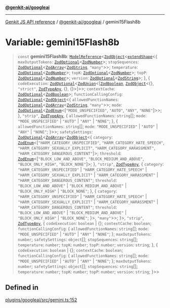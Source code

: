 [**@genkit-ai/googleai**](../README.md)

***

[Genkit JS API reference](../../../README.md) / [@genkit-ai/googleai](../README.md) / gemini15Flash8b

# Variable: gemini15Flash8b

> `const` **gemini15Flash8b**: [`ModelReference`](../../../genkit/interfaces/ModelReference.md)\<[`ZodObject`](../../../genkit/namespaces/z/classes/ZodObject.md)\<[`extendShape`](../../../genkit/namespaces/z/namespaces/objectUtil/type-aliases/extendShape.md)\<\{ `maxOutputTokens`: [`ZodOptional`](../../../genkit/namespaces/z/classes/ZodOptional.md)\<[`ZodNumber`](../../../genkit/namespaces/z/classes/ZodNumber.md)\>; `stopSequences`: [`ZodOptional`](../../../genkit/namespaces/z/classes/ZodOptional.md)\<[`ZodArray`](../../../genkit/namespaces/z/classes/ZodArray.md)\<[`ZodString`](../../../genkit/namespaces/z/classes/ZodString.md), `"many"`\>\>; `temperature`: [`ZodOptional`](../../../genkit/namespaces/z/classes/ZodOptional.md)\<[`ZodNumber`](../../../genkit/namespaces/z/classes/ZodNumber.md)\>; `topK`: [`ZodOptional`](../../../genkit/namespaces/z/classes/ZodOptional.md)\<[`ZodNumber`](../../../genkit/namespaces/z/classes/ZodNumber.md)\>; `topP`: [`ZodOptional`](../../../genkit/namespaces/z/classes/ZodOptional.md)\<[`ZodNumber`](../../../genkit/namespaces/z/classes/ZodNumber.md)\>; `version`: [`ZodOptional`](../../../genkit/namespaces/z/classes/ZodOptional.md)\<[`ZodString`](../../../genkit/namespaces/z/classes/ZodString.md)\>; \}, \{ `codeExecution`: [`ZodOptional`](../../../genkit/namespaces/z/classes/ZodOptional.md)\<[`ZodUnion`](../../../genkit/namespaces/z/classes/ZodUnion.md)\<[[`ZodBoolean`](../../../genkit/namespaces/z/classes/ZodBoolean.md), [`ZodObject`](../../../genkit/namespaces/z/classes/ZodObject.md)\<\{\}, `"strict"`, [`ZodTypeAny`](../../../genkit/namespaces/z/type-aliases/ZodTypeAny.md), \{\}, \{\}\>]\>\>; `contextCache`: [`ZodOptional`](../../../genkit/namespaces/z/classes/ZodOptional.md)\<[`ZodBoolean`](../../../genkit/namespaces/z/classes/ZodBoolean.md)\>; `functionCallingConfig`: [`ZodOptional`](../../../genkit/namespaces/z/classes/ZodOptional.md)\<[`ZodObject`](../../../genkit/namespaces/z/classes/ZodObject.md)\<\{ `allowedFunctionNames`: [`ZodOptional`](../../../genkit/namespaces/z/classes/ZodOptional.md)\<[`ZodArray`](../../../genkit/namespaces/z/classes/ZodArray.md)\<[`ZodString`](../../../genkit/namespaces/z/classes/ZodString.md), `"many"`\>\>; `mode`: [`ZodOptional`](../../../genkit/namespaces/z/classes/ZodOptional.md)\<[`ZodEnum`](../../../genkit/namespaces/z/classes/ZodEnum.md)\<[`"MODE_UNSPECIFIED"`, `"AUTO"`, `"ANY"`, `"NONE"`]\>\>; \}, `"strip"`, [`ZodTypeAny`](../../../genkit/namespaces/z/type-aliases/ZodTypeAny.md), \{ `allowedFunctionNames`: `string`[]; `mode`: `"MODE_UNSPECIFIED"` \| `"AUTO"` \| `"ANY"` \| `"NONE"`; \}, \{ `allowedFunctionNames`: `string`[]; `mode`: `"MODE_UNSPECIFIED"` \| `"AUTO"` \| `"ANY"` \| `"NONE"`; \}\>\>; `safetySettings`: [`ZodOptional`](../../../genkit/namespaces/z/classes/ZodOptional.md)\<[`ZodArray`](../../../genkit/namespaces/z/classes/ZodArray.md)\<[`ZodObject`](../../../genkit/namespaces/z/classes/ZodObject.md)\<\{ `category`: [`ZodEnum`](../../../genkit/namespaces/z/classes/ZodEnum.md)\<[`"HARM_CATEGORY_UNSPECIFIED"`, `"HARM_CATEGORY_HATE_SPEECH"`, `"HARM_CATEGORY_SEXUALLY_EXPLICIT"`, `"HARM_CATEGORY_HARASSMENT"`, `"HARM_CATEGORY_DANGEROUS_CONTENT"`]\>; `threshold`: [`ZodEnum`](../../../genkit/namespaces/z/classes/ZodEnum.md)\<[`"BLOCK_LOW_AND_ABOVE"`, `"BLOCK_MEDIUM_AND_ABOVE"`, `"BLOCK_ONLY_HIGH"`, `"BLOCK_NONE"`]\>; \}, `"strip"`, [`ZodTypeAny`](../../../genkit/namespaces/z/type-aliases/ZodTypeAny.md), \{ `category`: `"HARM_CATEGORY_UNSPECIFIED"` \| `"HARM_CATEGORY_HATE_SPEECH"` \| `"HARM_CATEGORY_SEXUALLY_EXPLICIT"` \| `"HARM_CATEGORY_HARASSMENT"` \| `"HARM_CATEGORY_DANGEROUS_CONTENT"`; `threshold`: `"BLOCK_LOW_AND_ABOVE"` \| `"BLOCK_MEDIUM_AND_ABOVE"` \| `"BLOCK_ONLY_HIGH"` \| `"BLOCK_NONE"`; \}, \{ `category`: `"HARM_CATEGORY_UNSPECIFIED"` \| `"HARM_CATEGORY_HATE_SPEECH"` \| `"HARM_CATEGORY_SEXUALLY_EXPLICIT"` \| `"HARM_CATEGORY_HARASSMENT"` \| `"HARM_CATEGORY_DANGEROUS_CONTENT"`; `threshold`: `"BLOCK_LOW_AND_ABOVE"` \| `"BLOCK_MEDIUM_AND_ABOVE"` \| `"BLOCK_ONLY_HIGH"` \| `"BLOCK_NONE"`; \}\>, `"many"`\>\>; \}\>, `"strip"`, [`ZodTypeAny`](../../../genkit/namespaces/z/type-aliases/ZodTypeAny.md), \{ `codeExecution`: `boolean` \| \{\}; `contextCache`: `boolean`; `functionCallingConfig`: \{ `allowedFunctionNames`: `string`[]; `mode`: `"MODE_UNSPECIFIED"` \| `"AUTO"` \| `"ANY"` \| `"NONE"`; \}; `maxOutputTokens`: `number`; `safetySettings`: `object`[]; `stopSequences`: `string`[]; `temperature`: `number`; `topK`: `number`; `topP`: `number`; `version`: `string`; \}, \{ `codeExecution`: `boolean` \| \{\}; `contextCache`: `boolean`; `functionCallingConfig`: \{ `allowedFunctionNames`: `string`[]; `mode`: `"MODE_UNSPECIFIED"` \| `"AUTO"` \| `"ANY"` \| `"NONE"`; \}; `maxOutputTokens`: `number`; `safetySettings`: `object`[]; `stopSequences`: `string`[]; `temperature`: `number`; `topK`: `number`; `topP`: `number`; `version`: `string`; \}\>\>

## Defined in

[plugins/googleai/src/gemini.ts:152](https://github.com/firebase/genkit/blob/286538acadb0c266800cfa4edc099546226d5af8/js/plugins/googleai/src/gemini.ts#L152)
